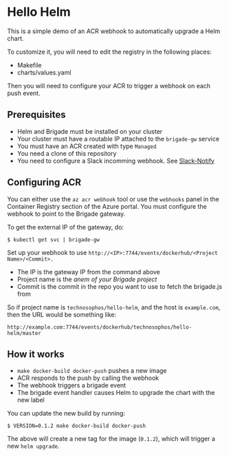 # Hello Helm

This is a simple demo of an ACR webhook to automatically upgrade a Helm chart.

To customize it, you will need to edit the registry in the following places:

- Makefile
- charts/values.yaml

Then you will need to configure your ACR to trigger a webhook on each push
event.

## Prerequisites

- Helm and Brigade must be installed on your cluster
- Your cluster must have a routable IP attached to the `brigade-gw` service
- You must have an ACR created with type `Managed`
- You need a clone of this repository
- You need to configure a Slack incomming webhook. See [Slack-Notify](https://github.com/technosophos/slack-notify)

## Configuring ACR

You can either use the `az acr webhook` tool or use the `webhooks` panel in the
Container Registry section of the Azure portal. You must configure the webhook
to point to the Brigade gateway.

To get the external IP of the gateway, do:

```
$ kubectl get svc | brigade-gw
```

Set up your webhook to use `http://<IP>:7744/events/dockerhub/<Project Name>/<Commit>.`

- The IP is the gateway IP from the command above
- Project name is the _anem of your Brigade project_
- Commit is the commit in the repo you want to use to fetch the brigade.js from

So if project name is `technosophos/hello-helm`, and the host is `example.com`, then 
the URL would be something like:

```
http://example.com:7744/events/dockerhub/technosophos/hello-helm/master
```

## How it works

- `make docker-build docker-push` pushes a new image
- ACR responds to the push by calling the webhook
- The webhook triggers a brigade event
- The brigade event handler causes Helm to upgrade the chart with the new label

You can update the new build by running:

```
$ VERSION=0.1.2 make docker-build docker-push
```

The above will create a new tag for the image (`0.1.2`), which will trigger a
new `helm upgrade`.
